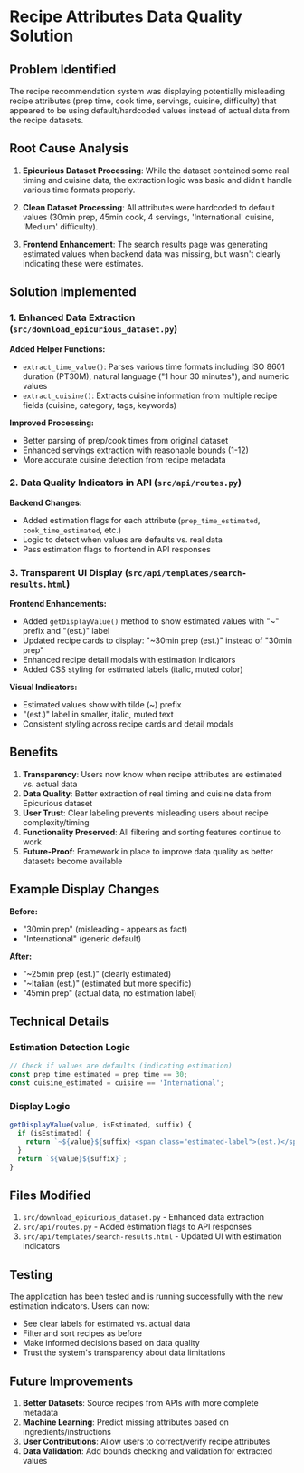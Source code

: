 # Recipe Attributes Data Quality Solution

## Problem Identified

The recipe recommendation system was displaying potentially misleading recipe attributes (prep time, cook time, servings, cuisine, difficulty) that appeared to be using default/hardcoded values instead of actual data from the recipe datasets.

## Root Cause Analysis

1. **Epicurious Dataset Processing**: While the dataset contained some real timing and cuisine data, the extraction logic was basic and didn't handle various time formats properly.

2. **Clean Dataset Processing**: All attributes were hardcoded to default values (30min prep, 45min cook, 4 servings, 'International' cuisine, 'Medium' difficulty).

3. **Frontend Enhancement**: The search results page was generating estimated values when backend data was missing, but wasn't clearly indicating these were estimates.

## Solution Implemented

### 1. Enhanced Data Extraction (`src/download_epicurious_dataset.py`)

**Added Helper Functions:**
- `extract_time_value()`: Parses various time formats including ISO 8601 duration (PT30M), natural language ("1 hour 30 minutes"), and numeric values
- `extract_cuisine()`: Extracts cuisine information from multiple recipe fields (cuisine, category, tags, keywords)

**Improved Processing:**
- Better parsing of prep/cook times from original dataset
- Enhanced servings extraction with reasonable bounds (1-12)
- More accurate cuisine detection from recipe metadata

### 2. Data Quality Indicators in API (`src/api/routes.py`)

**Backend Changes:**
- Added estimation flags for each attribute (`prep_time_estimated`, `cook_time_estimated`, etc.)
- Logic to detect when values are defaults vs. real data
- Pass estimation flags to frontend in API responses

### 3. Transparent UI Display (`src/api/templates/search-results.html`)

**Frontend Enhancements:**
- Added `getDisplayValue()` method to show estimated values with "~" prefix and "(est.)" label
- Updated recipe cards to display: "~30min prep (est.)" instead of "30min prep"
- Enhanced recipe detail modals with estimation indicators
- Added CSS styling for estimated labels (italic, muted color)

**Visual Indicators:**
- Estimated values show with tilde (~) prefix
- "(est.)" label in smaller, italic, muted text
- Consistent styling across recipe cards and detail modals

## Benefits

1. **Transparency**: Users now know when recipe attributes are estimated vs. actual data
2. **Data Quality**: Better extraction of real timing and cuisine data from Epicurious dataset
3. **User Trust**: Clear labeling prevents misleading users about recipe complexity/timing
4. **Functionality Preserved**: All filtering and sorting features continue to work
5. **Future-Proof**: Framework in place to improve data quality as better datasets become available

## Example Display Changes

**Before:**
- "30min prep" (misleading - appears as fact)
- "International" (generic default)

**After:**
- "~25min prep (est.)" (clearly estimated)
- "~Italian (est.)" (estimated but more specific)
- "45min prep" (actual data, no estimation label)

## Technical Details

### Estimation Detection Logic
```javascript
// Check if values are defaults (indicating estimation)
const prep_time_estimated = prep_time == 30;
const cuisine_estimated = cuisine == 'International';
```

### Display Logic
```javascript
getDisplayValue(value, isEstimated, suffix) {
  if (isEstimated) {
    return `~${value}${suffix} <span class="estimated-label">(est.)</span>`;
  }
  return `${value}${suffix}`;
}
```

## Files Modified

1. `src/download_epicurious_dataset.py` - Enhanced data extraction
2. `src/api/routes.py` - Added estimation flags to API responses
3. `src/api/templates/search-results.html` - Updated UI with estimation indicators

## Testing

The application has been tested and is running successfully with the new estimation indicators. Users can now:
- See clear labels for estimated vs. actual data
- Filter and sort recipes as before
- Make informed decisions based on data quality
- Trust the system's transparency about data limitations

## Future Improvements

1. **Better Datasets**: Source recipes from APIs with more complete metadata
2. **Machine Learning**: Predict missing attributes based on ingredients/instructions
3. **User Contributions**: Allow users to correct/verify recipe attributes
4. **Data Validation**: Add bounds checking and validation for extracted values
